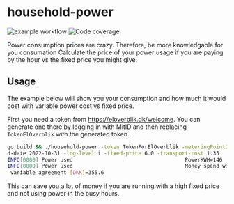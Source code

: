 # household-power

![example workflow](https://github.com/DennisJensen95/household-power/actions/workflows/build.yml/badge.svg)
![Code coverage](https://img.shields.io/endpoint?url=https://gist.githubusercontent.com/DennisJensen95/2b7862c80c14d562c8659e1283543190/raw/household-power-coverage.json)

Power consumption prices are crazy. Therefore, be more knowledgable for you
consumation Calculate the price of your power usage if you are paying by the
hour vs the fixed price you might give.

## Usage 

The example below will show you your consumption and how much it would cost with
variable power cost vs fixed price.

First you need a token from https://eloverblik.dk/welcome. You can generate one
there by logging in with MitID and then replacing `TokenElOverblik` with the
generated token.

```bash
go build && ./household-power -token TokenForElOverblik -meteringPointId 132813343 -start-date 2022-10-01 -en
d-date 2022-10-31 -log-level i -fixed-price 6.0 -transport-cost 1.35
INFO[0000] Power used                                    PowerKWH=146                                                 
INFO[0000] Power used                                    Money spend with fixed agreement [DKK]=877.1 Money spend with
 variable agreement [DKK]=355.6
```

This can save you a lot of money if you are running with a high fixed price and
not using power in the busy hours. 